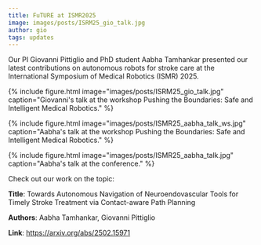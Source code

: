 ```yaml
---
title: FuTURE at ISMR2025  
image: images/posts/ISRM25_gio_talk.jpg
author: gio
tags: updates
---
```


Our PI Giovanni Pittiglio and PhD student Aabha Tamhankar presented our latest contributions on autonomous robots for stroke care at the International Symposium of Medical Robotics (ISMR) 2025.
 

{%
  include figure.html
  image="images/posts/ISRM25_gio_talk.jpg"
  caption="Giovanni's talk at the workshop Pushing the Boundaries: Safe and Intelligent Medical Robotics."
%}

{%
  include figure.html
  image="images/posts/ISMR25_aabha_talk_ws.jpg"
  caption="Aabha's talk at the workshop Pushing the Boundaries: Safe and Intelligent Medical Robotics."
%}

{%
  include figure.html
  image="images/posts/ISMR25_aabha_talk.jpg"
  caption="Aabha's talk at the conference."
%}


Check out our work on the topic:

**Title**: Towards Autonomous Navigation of Neuroendovascular Tools for Timely Stroke Treatment via Contact-aware Path Planning

**Authors**: Aabha Tamhankar, Giovanni Pittiglio

**Link**: <a href="https://arxiv.org/abs/2502.15971">https://arxiv.org/abs/2502.15971</a>
